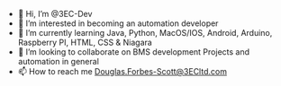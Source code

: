 - 👋 Hi, I’m @3EC-Dev
- 👀 I’m interested in becoming an automation developer
- 🌱 I’m currently learning Java, Python, MacOS/IOS, Android, Arduino, Raspberry PI, HTML, CSS & Niagara
- 💞️ I’m looking to collaborate on BMS development Projects and automation in general
- 📫 How to reach me Douglas.Forbes-Scott@3ECltd.com

<!---
3EC-Dev/3EC-Dev is a ✨ special ✨ repository because its `README.md` (this file) appears on your GitHub profile.
You can click the Preview link to take a look at your changes.
--->

